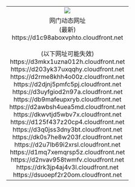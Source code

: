 ﻿<table>
  <tr></tr>
  <tr><td colspan=2 align=center><img src="https://d1c98aboxvphto.cloudfront.net/Up/oGate.jpg" /></td></tr>
  <tr><td colspan=2 align=center>网门动态网址<br/>(最新)
<br>https://d1c98aboxvphto.cloudfront.net
<br/><br/>(以下网址可能失效)
<br>https://d3mkx1uzna012h.cloudfront.net
<br>https://d203yk37uxqqhy.cloudfront.net
<br>https://d2rme8khh4o00z.cloudfront.net
<br>https://d2djnj5pmfc5pj.cloudfront.net
<br>https://d3uyfgiod2n97a.cloudfront.net
<br>https://db9mafeupxryb.cloudfront.net
<br>https://d2awbsh4uea5md.cloudfront.net
<br>https://dkwvtjd5wbv7x.cloudfront.net
<br>https://d125f437z20cp4.cloudfront.net
<br>https://d3q0jss3dny3bt.cloudfront.net
<br>https://dk0s7he8w203f.cloudfront.net
<br>https://d2u7lb69i2xrsl.cloudfront.net
<br>https://d1mq7xemqrsp5z.cloudfront.net
<br>https://d2nvav958twmfv.cloudfront.net
<br>https://drk3jp4aj4v3l.cloudfront.net
<br>https://dsuoepf2r20om.cloudfront.net
    </td>
  </tr>
</table>
